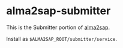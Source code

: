 alma2sap-submitter
==================

This is the Submitter portion of [alma2sap](https://github.com/uklibraries/alma2sap).

Install as `$ALMA2SAP_ROOT/submitter/service`.
